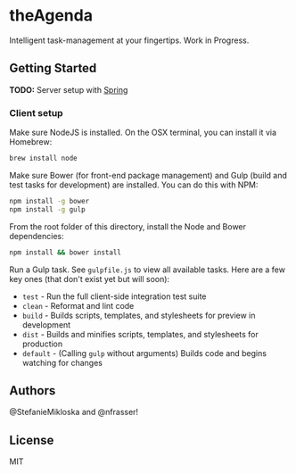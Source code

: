 theAgenda
=========

Intelligent task-management at your fingertips. Work in Progress.

## Getting Started

**TODO:** Server setup with [Spring](http://spring.io/)

### Client setup

Make sure NodeJS is installed. On the OSX terminal, you can install it via Homebrew:

```sh
brew install node
```

Make sure Bower (for front-end package management) and Gulp (build and
test tasks for development) are installed. You can do this with NPM:

```sh
npm install -g bower
npm install -g gulp
```

From the root folder of this directory, install the Node and Bower
dependencies:

```sh
npm install && bower install
```

Run a Gulp task. See `gulpfile.js` to view all available tasks. Here
are a few key ones (that don't exist yet but will soon):

 - `test` - Run the full client-side integration test suite
 - `clean` - Reformat and lint code
 - `build` - Builds scripts, templates, and stylesheets for preview in
 	development
 - `dist` - Builds and minifies scripts, templates, and stylesheets for
 	production
 - `default` - (Calling `gulp` without arguments) Builds code and begins
 	watching for changes



## Authors

@StefanieMikloska and @nfrasser!

## License

MIT

